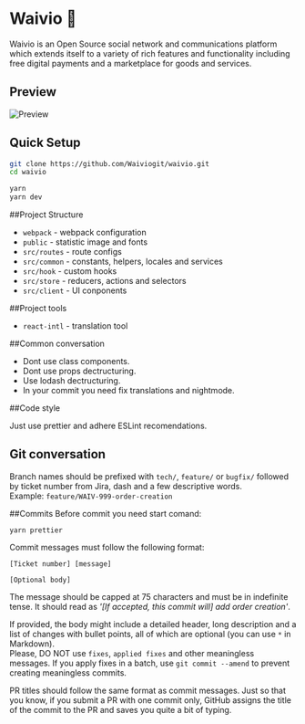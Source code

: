 # Waivio 🚀

Waivio is an Open Source social network and communications platform which extends itself to a variety of rich features and functionality including free digital payments and a marketplace for goods and services.

## Preview

![Preview](https://s3-eu-central-1.amazonaws.com/production-investarena-post/1540279829_1fca35a7-18bd-4e12-a65b-a08e997b88df)

## Quick Setup

```bash
git clone https://github.com/Waiviogit/waivio.git
cd waivio

yarn
yarn dev
```

##Project Structure

- `webpack` - webpack configuration
- `public` - statistic image and fonts
- `src/routes` - route configs
- `src/common` - constants, helpers, locales and services
- `src/hook` - custom hooks
- `src/store` - reducers, actions and selectors
- `src/client` - UI conponents

##Project tools

- `react-intl` - translation tool

##Common conversation

- Dont use class components.
- Dont use props dectructuring.
- Use lodash dectructuring.
- In your commit you need fix translations and nightmode.

##Code style

Just use prettier and adhere ESLint recomendations.

## Git conversation

Branch names should be prefixed with `tech/`, `feature/` or `bugfix/` followed by ticket number from Jira,
dash and a few descriptive words.  
Example: `feature/WAIV-999-order-creation`

##Commits
Before commit you need start comand:

```
yarn prettier
```

Commit messages must follow the following format:

```
[Ticket number] [message]

[Optional body]
```

The message should be capped at 75 characters and must be in indefinite tense. It should read as _'\[If accepted, this commit will\] add order creation'_.

If provided, the body might include a detailed header, long description and a list of changes with bullet points, all of which are optional (you can use `*` in Markdown).  
Please, DO NOT use `fixes`, `applied fixes` and other meaningless messages. If you apply fixes in a batch, use
`git commit --amend` to prevent creating meaningless commits.

PR titles should follow the same format as commit messages. Just so that you know, if you submit a PR with one commit only, GitHub assigns the title of the commit to the PR and saves you quite a bit of typing.

